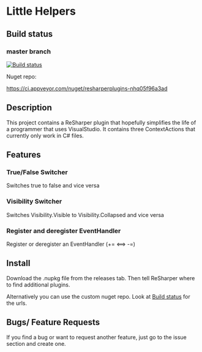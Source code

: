 Little Helpers
==============

Build status
------------

### master branch
[![Build status](https://ci.appveyor.com/api/projects/status/pdxrj52ehl8bll56?svg=true)](https://ci.appveyor.com/project/mgutekunst61363/resharperplugins)

Nuget repo:

<https://ci.appveyor.com/nuget/resharperplugins-nhq05f96a3ad>

Description
-----------

This project contains a ReSharper plugin that hopefully simplifies the life of a programmer that uses VisualStudio. It contains three ContextActions that currently only work in C\# files.

Features
--------

### True/False Switcher

Switches true to false and vice versa

### Visibility Switcher

Switches Visibility.Visible to Visibility.Collapsed and vice versa

### Register and deregister EventHandler

Register or deregister an EventHandler (+= &lt;==&gt; -=)

Install
-------

Download the .nupkg file from the releases tab. Then tell ReSharper where to find additional plugins.

Alternatively you can use the custom nuget repo. Look at [Build status](#build-status) for the urls. 

Bugs/ Feature Requests
----------------------

If you find a bug or want to request another feature, just go to the issue section and create one.

